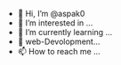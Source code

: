 - 👋 Hi, I’m @aspak0
- 👀 I’m interested in ...
- 🌱 I’m currently learning ...
- 💞️ web-Devolopment...
- 📫 How to reach me ...

<!---
aspak0/aspak0 is a ✨ special ✨ repository because its `README.md` (this file) appears on your GitHub profile.
You can click the Preview link to take a look at your changes.
--->
